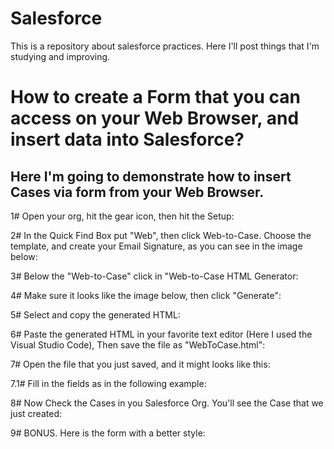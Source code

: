 # Salesforce
This is a repository about salesforce practices. Here I'll post things that I'm studying and improving.

# How to create a Form that you can access on your Web Browser, and insert data into Salesforce?
## Here I'm going to demonstrate how to insert Cases via form from your Web Browser.

1# Open your org, hit the gear icon, then hit the Setup:
<!-- 1# img here -->

2# In the Quick Find Box put "Web", then click Web-to-Case. Choose the template, and create your Email Signature, as you can see in the image below:
<!-- 2# img here -->

3# Below the "Web-to-Case" click in "Web-to-Case HTML Generator:
<!-- 3# img here -->

4# Make sure it looks like the image below, then click "Generate":
<!-- 4# img here -->

5# Select and copy the generated HTML:
<!-- 5# img here -->

6# Paste the generated HTML in your favorite text editor (Here I used the Visual Studio Code), Then save the file as "WebToCase.html":
<!-- 6# img here -->

7# Open the file that you just saved, and it might looks like this:
<!-- 7# img here -->

7.1# Fill in the fields as in the following example:

<!-- 7.1# img here -->

8# Now Check the Cases in you Salesforce Org. You'll see the Case that we just created:
<!-- 8# img here -->

9# BONUS. Here is the form with a better style:
<!-- form with css -->

